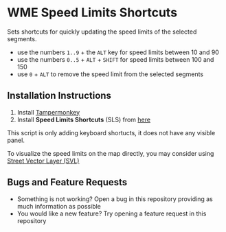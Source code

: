 # WME Speed Limits Shortcuts
Sets shortcuts for quickly updating the speed limits of the selected segments.

- use the numbers `1..9` + the `ALT` key for speed limits between 10 and 90
- use the numbers `0..5` + `ALT` + `SHIFT` for speed limits between 100 and 150
- use `0` + `ALT` to remove the speed limit from the selected segments

## Installation Instructions
1. Install [Tampermonkey](https://www.tampermonkey.net/)
2. Install **Speed Limits Shortcuts** (SLS) from [here](https://code.waze.tools/repository/70101218-806f-4c8a-9323-49df8cd97534.user.js)

This script is only adding keyboard shortucts, it does not have any visible panel.

To visualize the speed limits on the map directly, you may consider using [Street Vector Layer (SVL)](https://github.com/bedo2991/svl/releases/latest/download/release.user.js)
  

## Bugs and Feature Requests
- Something is not working? Open a bug in this repository providing as much information as possible
- You would like a new feature? Try opening a feature request in this repository